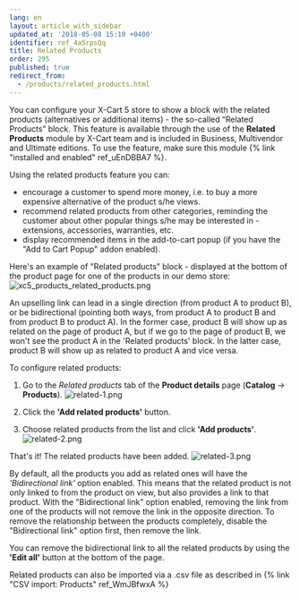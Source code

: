 ```yaml
---
lang: en
layout: article_with_sidebar
updated_at: '2018-05-08 15:10 +0400'
identifier: ref_4a5rpsQq
title: Related Products
order: 295
published: true
redirect_from:
  - /products/related_products.html
---
```

You can configure your X-Cart 5 store to show a block with the related products (alternatives or additional items) - the so-called “Related Products” block. This feature is available through the use of the **Related Products** module by X-Cart team and is included in Business, Multivendor and Ultimate editions. To use the feature, make sure this module {% link "installed and enabled" ref_uEnDBBA7 %}.

Using the related products feature you can: 
* encourage a customer to spend more money, i.e. to buy a more expensive alternative of the product s/he views.
* recommend related products from other categories, reminding the customer about other popular things s/he may be interested in -  extensions, accessories, warranties, etc.
* display recommended items in the add-to-cart popup (if you have the "Add to Cart Popup" addon enabled).

Here's an example of "Related products" block - displayed at the bottom of the product page for one of the products in our demo store:
![xc5_products_related_products.png]({{site.baseurl}}/attachments/ref_4a5rpsQq/xc5_products_related_products.png)

An upselling link can lead in a single direction (from product A to product B), or be bidirectional (pointing both ways, from product A to product B and from product B to product A). In the former case, product B will show up as related on the page of product A, but if we go to the page of product B, we won't see the product A in the 'Related products' block. In the latter case, product B will show up as related to product A and vice versa.

To configure related products:

1. Go to the _Related products_ tab of the **Product details** page (**Catalog** -> **Products**).
  ![related-1.png]({{site.baseurl}}/attachments/ref_4a5rpsQq/related-1.png)

2. Click the **'Add related products'** button.

3. Choose related products from the list and click **'Add products'**.
  ![related-2.png]({{site.baseurl}}/attachments/ref_4a5rpsQq/related-2.png)

That's it! The related products have been added.
  ![related-3.png]({{site.baseurl}}/attachments/ref_4a5rpsQq/related-3.png)

By default, all the products you add as related ones will have the _'Bidirectional link'_ option enabled. This means that the related product is not only linked to from the product on view, but also provides a link to that product. With the "Bidirectional link" option enabled, removing the link from one of the products will not remove the link in the opposite direction. To remove the relationship between the products completely, disable the "Bidirectional link" option first, then remove the link.

You can remove the bidirectional link to all the related products by using the **'Edit all'** button at the bottom of the page.

Related products can also be imported via a .csv file as described in {% link "CSV import: Products" ref_WmJBfwxA %}
